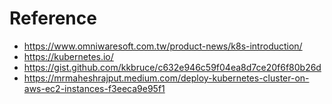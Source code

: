 

# Reference
- https://www.omniwaresoft.com.tw/product-news/k8s-introduction/
- https://kubernetes.io/
- https://gist.github.com/kkbruce/c632e946c59f04ea8d7ce20f6f80b26d
- https://mrmaheshrajput.medium.com/deploy-kubernetes-cluster-on-aws-ec2-instances-f3eeca9e95f1